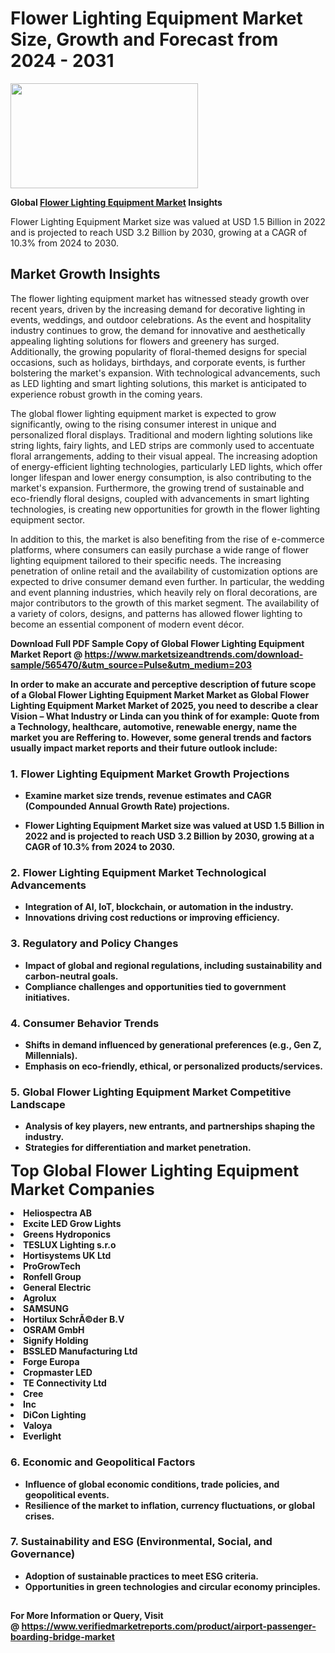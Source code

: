 <H1>Flower Lighting Equipment Market Size, Growth and Forecast from 2024 - 2031</H1><img class="aligncenter size-medium wp-image-584254" src="https://thirdeyenews.in/wp-content/uploads/2024/09/Global-Market-Research-300x168.jpeg" alt="" width="300" height="168" /><p><strong>Global&nbsp;<a href="https://www.marketsizeandtrends.com/download-sample/565470/&amp;utm_source=Pulse&amp;utm_medium=203">Flower Lighting Equipment Market</a> Insights</strong></p><p>Flower Lighting Equipment Market size was valued at USD 1.5 Billion in 2022 and is projected to reach USD 3.2 Billion by 2030, growing at a CAGR of 10.3% from 2024 to 2030.</p><p><h2>Market Growth Insights</h2> <p>The flower lighting equipment market has witnessed steady growth over recent years, driven by the increasing demand for decorative lighting in events, weddings, and outdoor celebrations. As the event and hospitality industry continues to grow, the demand for innovative and aesthetically appealing lighting solutions for flowers and greenery has surged. Additionally, the growing popularity of floral-themed designs for special occasions, such as holidays, birthdays, and corporate events, is further bolstering the market's expansion. With technological advancements, such as LED lighting and smart lighting solutions, this market is anticipated to experience robust growth in the coming years.</p> <p><strong></strong></p> <p>The global flower lighting equipment market is expected to grow significantly, owing to the rising consumer interest in unique and personalized floral displays. Traditional and modern lighting solutions like string lights, fairy lights, and LED strips are commonly used to accentuate floral arrangements, adding to their visual appeal. The increasing adoption of energy-efficient lighting technologies, particularly LED lights, which offer longer lifespan and lower energy consumption, is also contributing to the market's expansion. Furthermore, the growing trend of sustainable and eco-friendly floral designs, coupled with advancements in smart lighting technologies, is creating new opportunities for growth in the flower lighting equipment sector.</p> <p>In addition to this, the market is also benefiting from the rise of e-commerce platforms, where consumers can easily purchase a wide range of flower lighting equipment tailored to their specific needs. The increasing penetration of online retail and the availability of customization options are expected to drive consumer demand even further. In particular, the wedding and event planning industries, which heavily rely on floral decorations, are major contributors to the growth of this market segment. The availability of a variety of colors, designs, and patterns has allowed flower lighting to become an essential component of modern event décor.</p> <p><strong></p><p><span class=""><strong>Download Full PDF Sample Copy of Global Flower Lighting Equipment Market Report</strong> @ <a href="https://www.marketsizeandtrends.com/download-sample/565470/&amp;utm_source=Pulse&amp;utm_medium=203" target="_blank">https://www.marketsizeandtrends.com/download-sample/565470/&amp;utm_source=Pulse&amp;utm_medium=203</a></span></p><p>In order to make an accurate and perceptive description of future scope of a Global&nbsp;Flower Lighting Equipment Market Market as Global&nbsp;Flower Lighting Equipment Market Market of 2025, you need to describe a clear Vision &ndash; What Industry or Linda can you think of for example: Quote from a Technology, healthcare, automotive, renewable energy, name the market you are Reffering to. However, some general trends and factors usually impact market reports and their future outlook include:</p><h3>1.&nbsp;<strong>Flower Lighting Equipment Market Growth Projections</strong></h3><ul><li>Examine market size trends, revenue estimates and CAGR (Compounded Annual Growth Rate) projections.</li><li><p>Flower Lighting Equipment Market size was valued at USD 1.5 Billion in 2022 and is projected to reach USD 3.2 Billion by 2030, growing at a CAGR of 10.3% from 2024 to 2030.</p></li></ul><h3>2.&nbsp;<strong>Flower Lighting Equipment Market Technological Advancements</strong></h3><ul><li>Integration of AI, IoT, blockchain, or automation in the industry.</li><li>Innovations driving cost reductions or improving efficiency.</li></ul><h3>3.&nbsp;<strong>Regulatory and Policy Changes</strong></h3><ul><li>Impact of global and regional regulations, including sustainability and carbon-neutral goals.</li><li>Compliance challenges and opportunities tied to government initiatives.</li></ul><h3>4.&nbsp;<strong>Consumer Behavior Trends</strong></h3><ul><li>Shifts in demand influenced by generational preferences (e.g., Gen Z, Millennials).</li><li>Emphasis on eco-friendly, ethical, or personalized products/services.</li></ul><h3>5.&nbsp;<strong>Global Flower Lighting Equipment Market Competitive Landscape</strong></h3><ul><li>Analysis of key players, new entrants, and partnerships shaping the industry.</li><li>Strategies for differentiation and market penetration.</li></ul><p data-pm-slice="1 1 []"><span style="color: inherit; font-family: inherit; font-size: 25px;">Top Global Flower Lighting Equipment Market Companies</span></p><div class="" data-test-id=""><p><li>Heliospectra AB</li><li> Excite LED Grow Lights</li><li> Greens Hydroponics</li><li> TESLUX Lighting s.r.o</li><li> Hortisystems UK Ltd</li><li> ProGrowTech</li><li> Ronfell Group</li><li> General Electric</li><li> Agrolux</li><li> SAMSUNG</li><li> Hortilux SchrÃ©der B.V</li><li> OSRAM GmbH</li><li> Signify Holding</li><li> BSSLED Manufacturing Ltd</li><li> Forge Europa</li><li> Cropmaster LED</li><li> TE Connectivity Ltd</li><li> Cree</li><li> Inc</li><li> DiCon Lighting</li><li> Valoya</li><li> Everlight</li></p></div><h3>6.&nbsp;<strong>Economic and Geopolitical Factors</strong></h3><ul><li>Influence of global economic conditions, trade policies, and geopolitical events.</li><li>Resilience of the market to inflation, currency fluctuations, or global crises.</li></ul><h3>7.&nbsp;<strong>Sustainability and ESG (Environmental, Social, and Governance)</strong></h3><ul><li>Adoption of sustainable practices to meet ESG criteria.</li><li>Opportunities in green technologies and circular economy principles.</li></ul><h2><strong style="font-size: 14px;">For More Information or Query, Visit @&nbsp;</strong><a style="background-color: #ffffff; font-size: 14px;" href="https://www.marketsizeandtrends.com/report/flower-lighting-equipment-market/" target="_blank">https://www.verifiedmarketreports.com/product/airport-passenger-boarding-bridge-market</a></h2>
